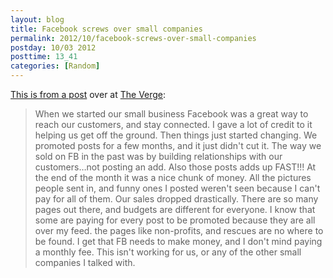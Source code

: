 ```yaml
---
layout: blog
title: Facebook screws over small companies
permalink: 2012/10/facebook-screws-over-small-companies
postday: 10/03 2012
posttime: 13_41
categories: [Random]
---
```


<a href="http://www.theverge.com/2012/10/3/3449542/facebook-promoted-posts">This is from a post</a> over at <a href="http://www.theverge.com">The Verge</a>:



<blockquote>When we started our small business Facebook was a great way to reach our customers, and stay connected. I gave a lot of credit to it helping us get off the ground. Then things just started changing. We promoted posts for a few months, and it just didn't cut it. The way we sold on FB in the past was by building relationships with our customers…not posting an add. Also those posts adds up FAST!!! At the end of the month it was a nice chunk of money. All the pictures people sent in, and funny ones I posted weren't seen because I can't pay for all of them. Our sales dropped drastically. There are so many pages out there, and budgets are different for everyone. I know that some are paying for every post to be promoted because they are all over my feed. the pages like non-profits, and rescues are no where to be found. I get that FB needs to make money, and I don't mind paying a monthly fee. This isn't working for us, or any of the other small companies I talked with.</blockquote>

